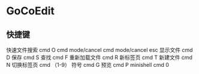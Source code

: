 # GoCoEdit

## 快捷键

快速文件搜索 cmd O
cmd mode/cancel
cmd mode/cancel esc
显示文件 cmd D
保存 cmd S
查找 cmd F
重新加载文件 cmd R
新标签页 cmd T
新建文件 cmd N
切换标签页 cmd （1-9）
符号 cmd G
预览 cmd P
minishell cmd 0